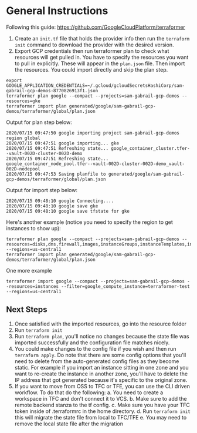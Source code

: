 # General Instructions
Following this guide: https://github.com/GoogleCloudPlatform/terraformer

1. Create an `init.tf` file that holds the provider info then run the `terraform init` command to download the provider with the desired version.
2. Export GCP credentials then run terraformer plan to check what resources will get pulled in. You have to specify the resources you want to pull in explicitly. These will appear in the `plan.json` file. Then import the resources. You could import directly and skip the plan step.

```shell
export GOOGLE_APPLICATION_CREDENTIALS=~/.gcloud/gcloudSecretsHashiCorp/sam-gabrail-gcp-demos-8770826913f1.json
terraformer plan google --compact --projects=sam-gabrail-gcp-demos --resources=gke
terraformer import plan generated/google/sam-gabrail-gcp-demos/terraformer/global/plan.json
```

Output for plan step below:

```shell
2020/07/15 09:47:50 google importing project sam-gabrail-gcp-demos region global
2020/07/15 09:47:51 google importing... gke
2020/07/15 09:47:51 Refreshing state... google_container_cluster.tfer--vault-002D-cluster-002D-demo
2020/07/15 09:47:51 Refreshing state... google_container_node_pool.tfer--vault-002D-cluster-002D-demo_vault-002D-nodepool
2020/07/15 09:47:53 Saving planfile to generated/google/sam-gabrail-gcp-demos/terraformer/global/plan.json
```

Output for import step below:

```shell
2020/07/15 09:48:10 google Connecting.... 
2020/07/15 09:48:10 google save gke
2020/07/15 09:48:10 google save tfstate for gke
```

Here's another example (notice you need to specify the region to get instances to show up):
```shell
terraformer plan google --compact --projects=sam-gabrail-gcp-demos --resources=disks,dns,firewall,images,instanceGroups,instanceTemplates,instances,networks,nodeGroups --regions=us-central1
terraformer import plan generated/google/sam-gabrail-gcp-demos/terraformer/global/plan.json
```

One more example
```shell
terraformer import google --compact --projects=sam-gabrail-gcp-demos --resources=instances --filter=google_compute_instance=terraformer-test --regions=us-central1
```

## Next Steps

1. Once satisfied with the imported resources, go into the resource folder
2. Run `terraform init`
3. Run `terraform plan`, you'll notice no changes because the state file was imported successfully and the configuration file matches nicely.
4. You could make changes to the config file if you wish and then run `terraform apply`. Do note that there are some config options that you'll need to delete from the auto-generated config files as they become static. For example if you import an instance sitting in one zone and you want to re-create the instance in another zone, you'll have to delete the IP address that got generated because it's specific to the original zone.
5. If you want to move from OSS to TFC or TFE, you can use the CLI driven workflow. To do that do the following:
  a. You need to create a workspace in TFC and don't connect it to VCS.
  b. Make sure to add the remote backend stanza to the tf config.
  c. Make sure you have your TFC token inside of .terraformrc in the home directory. 
  d. Run `terraform init` this will migrate the state file from local to TFC/TFE
  e. You may need to remove the local state file after the migration